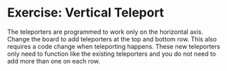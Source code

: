 # Exercise: Vertical Teleport

The teleporters are programmed to work only on the horizontal axis. Change the board to add teleporters at the top and
bottom row. This also requires a code change when teleporting happens. These new teleporters only need to function like
the existing teleporters and you do not need to add more than one on each row.
